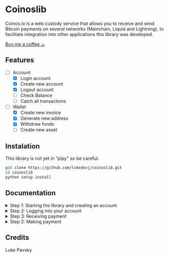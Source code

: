 # Coinoslib
Coinos.io is a web custody service that allows you to receive and send Bitcoin payments on several networks (Mainchain, Liquid and Lightning), to facilitate integration into other applications this library was developed.

[Buy me a coffee ☕︎](https://coinos.io/lukedevj)

## Features

- [ ] Account
  - [x] Login account
  - [x] Create new account
  - [x] Logout account
  - [ ] Check Balance
  - [ ] Catch all transactions
- [ ] Wallet
  - [x] Create new invoice
  - [x] Generate new address
  - [x] Withdraw funds
  - [ ] Create new asset  

## Instalation
<p> This library is not yet in "pipy" so be careful. </p>

```bash
git clone https://github.com/lukedevj/coinoslib.git
cd coinoslib
python setup install
```

## Documentation

<details>
<summary>Step 1: Starting the library and creating an account</summary>

```python
>>> from coinoslib import coinos
>>> from coinoslib import bitcoin
>>> from coinoslib import liquid
>>> from coinoslib import lightning
>>>
>>> username = 'admin'
>>> password = 'admin'
>>>
>>> create = coinos.create(username=username, password=password)
{'id': 14308, 'account_id': 20206, 'fiat': False, 'unit': ...}
```
</details>

<details>
<summary>Step 2: Logging into your account</summary>

```python
>>> login = coinos.login(username=username, password=password)
{'user': {'id': 14308, 'account': {'contract': None, 'id': ...}...}...}
```
</details>


<details>
<summary>Step 3: Receiving payment</summary>

```python
>>> bitcoin_address = bitcoin.address()
{'address': 'bc1q3q5cewpkvdam72xkzeav7q2nyun6vs39ll72zm'}
>>>
>>> liquid_address = liquid.address()
{'address': 'GrCPNDuttDLWt6dFycMPszMeTVXRjdrbox', 'confidentialAddress': 'VJLDLJLuxKMM42UzRkZEYE67ygngd6nQKShuULyUa3zKy4W1QKUsLdZJBekAkFrAPQCsigcfCn27pij9'}
>>>
>>> lightning_invoice = lightning.invoice(value=1, description="Hello, word!")
lnbc10n1psdey60pp55t0xp5ewqsptmtfd2agcsau82p2k74tjeq5rag06zn9phpuwrcnsdq5fpjkcmr09ss8wmmjvssscqzpgsp5u93sd4lw59sy96phtnyyekker44ww467v3zf00vs8mn4e4z7csrq9qyyssqte5j3pck3xl7xdjw03392rt2uy4pszcs7pxplryullg8h73l7zx4g2sg6uhslfl4qqzws84xay2jku3mlh0jj9rc7m5nhjexth4mw8spx0y279
```
</details>

<details>
<summary>Step 2: Making payment</summary>

```python
>>> liquid_withdraw = liquid.withdraw(
  address='VJLDLJLuxKMM42UzRkZEYE67ygngd6nQKShuULyUa3zKy4W3EJfUv7dnyGQwdrkQHESt4e3FjzCqc3zK', 
  value=10000, 
  feerate=1,
  asset=login['user']['account']['asset']
)
{"id":5234,"path":null,"createdAt":"2021-06-30T16:03:53.625Z","updatedAt":"2021-06-30T16:03:53.625Z",...}
>>>
>>> bitcoin_withdraw = bitcoin.withdraw(
  address='bc1q7f7vw85hyxc78zpulgu0hhe2gt6qtf86ne5l5x', 
  value=10000, 
  feerate=1,
  asset=login['user']['account']['asset']  
)
{"id":5627,"path":null,"createdAt":"2021-06-30T17:05:13.10Z","updatedAt":"2021-06-30T17:05:13.10Z",...}
>>>
>>> lightning_withdraw = lightning.withdraw(
invoice='lnbc10n1psdex05pp5fmjekp9j6qzwltsxmwv9u9qhp4ff080g9q56w4cdf7z9vdvm2y0qdqqxq9p5hsqrzjqtqkejjy2c44jrwj08y5ygqtmn8af7vscwnflttzpsgw7tuz9r407le3wgayerjssyqqqqd3qqqq89gqjqsp5qypqxpq9qcrsszg2pvxq6rs0zqg3yyc5z5tpwxqergd3c8g7rusq9qypqsq4k4yxye4mxztzx2aqy5d7ay8mkgqxma9rxgzyxyfnna33wfnze4r3vwvwppeqdd20h5k3ahar5z6qpcfk8adv7dlt6j2jmsj6vnpefsqjk8nvd'
)
{"id":5627,"path":null,"createdAt":"2021-06-30T17:05:13.10Z","updatedAt":"2021-06-30T17:05:13.10Z",...}
```
</details>

## Credits
<footer> Luke Pavsky </footer>
